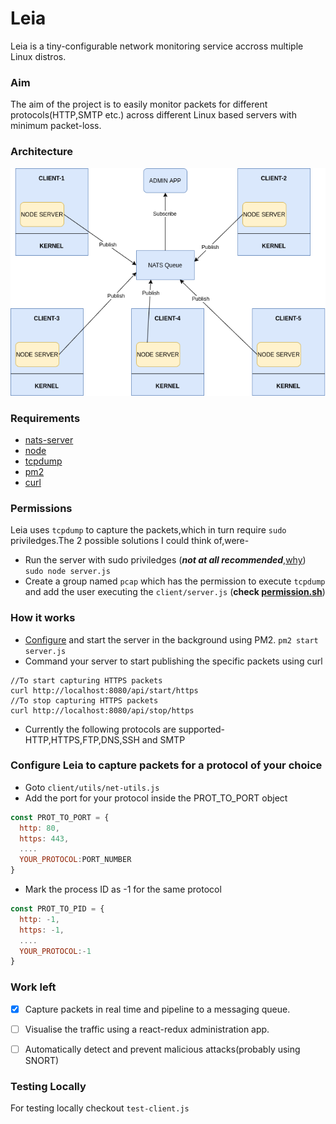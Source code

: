 # Leia
Leia is a tiny-configurable network monitoring service accross multiple Linux distros.

### Aim

The aim of the project is to easily monitor packets for different protocols(HTTP,SMTP etc.) across different Linux based servers with minimum packet-loss.

### Architecture

![Leia Architecture](https://github.com/YashMeh/Leia/raw/master/assets/leia-arch.png)

### Requirements

- [nats-server](https://github.com/nats-io/nats-server)
- [node](https://nodejs.org/en/download/)
- [tcpdump](https://www.tcpdump.org/manpages/tcpdump.1.html)
- [pm2](https://pm2.keymetrics.io/)
- [curl](https://curl.haxx.se/)

### Permissions

Leia uses `tcpdump` to capture the packets,which in turn require `sudo` priviledges.The 2 possible solutions I could think of,were-

- Run the server with sudo priviledges (**_not at all recommended_**,[why](https://askubuntu.com/questions/20984/always-sudo-privileges))
  `sudo node server.js`
- Create a group named `pcap` which has the permission to execute `tcpdump` and add the user executing the `client/server.js` (**check [permission.sh](https://github.com/YashMeh/Leia/raw/master/permission.sh)**)

### How it works

- [Configure](https://github.com/YashMeh/Leia/raw/master/client/README.md) and start the server in the background using PM2.
  `pm2 start server.js`
- Command your server to start publishing the specific packets using curl

```
//To start capturing HTTPS packets
curl http://localhost:8080/api/start/https
//To stop capturing HTTPS packets
curl http://localhost:8080/api/stop/https
```

- Currently the following protocols are supported-HTTP,HTTPS,FTP,DNS,SSH and SMTP

### Configure Leia to capture packets for a protocol of your choice

- Goto `client/utils/net-utils.js`
- Add the port for your protocol inside the PROT_TO_PORT object

```js
const PROT_TO_PORT = {
  http: 80,
  https: 443,
  ....
  YOUR_PROTOCOL:PORT_NUMBER
}
```

- Mark the process ID as -1 for the same protocol

```js
const PROT_TO_PID = {
  http: -1,
  https: -1,
  ....
  YOUR_PROTOCOL:-1
}
```

### Work left

- [X] Capture packets in real time and pipeline to a messaging queue.

- [ ] Visualise the traffic using a react-redux administration app.

- [ ] Automatically detect and prevent malicious attacks(probably using SNORT)

### Testing Locally
For testing locally checkout `test-client.js`
